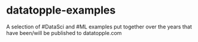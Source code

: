 # datatopple-examples
A selection of #DataSci and #ML examples put together over the years that have been/will be published to datatopple.com
